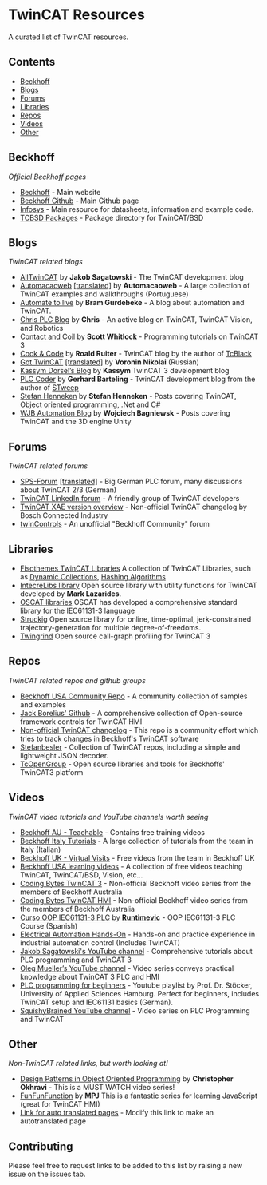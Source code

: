 # TwinCAT Resources

A curated list of TwinCAT resources.

## Contents

* [Beckhoff](#beckhoff)
* [Blogs](#blogs)
* [Forums](#forums)
* [Libraries](#libraries)
* [Repos](#repos)
* [Videos](#videos)
* [Other](#other)

## Beckhoff

*Official Beckhoff pages*

* [Beckhoff](https://beckhoff.com/) - Main website
* [Beckhoff Github](https://github.com/Beckhoff/) - Main Github page
* [Infosys](https://infosys.beckhoff.com/english.php?content=../content/1033/tcinfosys3/index.html) - Main resource for datasheets, information and example code.
* [TCBSD Packages](https://tcbsd.beckhoff.com/) - Package directory for TwinCAT/BSD

## Blogs

*TwinCAT related blogs*

* [AllTwinCAT](https://alltwincat.com/) by **Jakob Sagatowski** - The TwinCAT development blog
* [Automacaoweb](https://automacaoweb.wordpress.com/) [\[translated\]](https://automacaoweb-wordpress-com.translate.goog/?_x_tr_sl=pt&_x_tr_tl=en&_x_tr_hl=en-GB) by **Automacaoweb** - A large collection of TwinCAT examples and walkthroughs (Portuguese)
* [Automate to live](https://hopperpop.github.io/) by **Bram Gurdebeke** - A blog about automation and TwinCAT.
* [Chris PLC Blog](http://soup01.com/en/) by **Chris** - An active blog on TwinCAT, TwinCAT Vision, and Robotics
* [Contact and Coil](http://www.contactandcoil.com/) by **Scott Whitlock** - Programming tutorials on TwinCAT 3
* [Cook & Code](https://roald87.github.io/twincat) by **Roald Ruiter** - TwinCAT blog by the author of [TcBlack](https://github.com/Roald87/TcBlack)
* [Got TwinCAT](https://gotwincat.blogspot.com/) [\[translated\]](https://gotwincat-blogspot-com.translate.goog/?_x_tr_sl=ru&_x_tr_tl=en&_x_tr_hl=en-GB) by **Voronin Nikolai** (Russian)
* [Kassym Dorsel’s Blog](https://kassymdorsel.com/blog) by **Kassym** TwinCAT 3 development blog
* [PLC Coder](https://www.plccoder.com/) by **Gerhard Barteling** - TwinCAT development blog from the author of [STweep](https://www.stweep.com/)
* [Stefan Henneken](https://stefanhenneken.net/) by **Stefan Henneken** - Posts covering TwinCAT, Object oriented programming, .Net and C#
* [WJB Automation Blog](http://dronefactory.co.uk/) by **Wojciech Bagniewsk** - Posts covering TwinCAT and the 3D engine Unity

## Forums

*TwinCAT related forums*
* [SPS-Forum](https://www.sps-forum.de/forums/sonstige-steuerungen.11/) [\[translated\]](https://www-sps--forum-de.translate.goog/forums/sonstige-steuerungen.11/?_x_tr_sl=de&_x_tr_tl=en&_x_tr_hl=en-GB) - Big German PLC forum, many discussions about TwinCAT 2/3 (German)
* [TwinCAT LinkedIn forum](https://www.linkedin.com/groups/1860933) - A friendly group of TwinCAT developers
* [TwinCAT XAE version overview](https://community.developer.bosch.com/t5/Knowledge-base/TwinCAT-XAE-version-overview/ta-p/48982) - Non-official TwinCAT changelog by Bosch Connected Industry
* [twinControls](https://www.twincontrols.com/community/) - An unofficial "Beckhoff Community" forum

## Libraries
* [Fisothemes TwinCAT Libraries](https://github.com/fisothemes/) A collection of TwinCAT Libraries, such as [Dynamic Collections](https://github.com/fisothemes/TwinCat-Dynamic-Collections), [Hashing Algorithms](https://github.com/fisothemes/TwinCAT-Hashing-Algorithms)
* [IntecreLibs library](https://github.com/Intecre/twincat-utils) Open source library with utility functions for TwinCAT developed by **Mark Lazarides**.
* [OSCAT libraries](http://www.oscat.de/) OSCAT has developed a comprehensive standard library for the IEC61131-3 language
* [Struckig](https://github.com/stefanbesler/struckig) Open source library for online, time-optimal, jerk-constrained trajectory-generation for multiple degree-of-freedoms.
* [Twingrind](https://github.com/stefanbesler/twingrind) Open source call-graph profiling for TwinCAT 3

## Repos

*TwinCAT related repos and github groups*

* [Beckhoff USA Community Repo](https://github.com/Beckhoff-USA-Community) - A community collection of samples and examples 
* [Jack Borelius' Github](https://github.com/hijaaack?tab=repositories) - A comprehensive collection of Open-source framework controls for TwinCAT HMI
* [Non-official TwinCAT changelog](https://github.com/Roald87/TwinCatChangelog) - This repo is a community effort which tries to track changes in Beckhoff's TwinCAT software
* [Stefanbesler](https://github.com/stefanbesler) - Collection of TwinCAT repos, including a simple and lightweight JSON decoder.
* [TcOpenGroup](https://github.com/TcOpenGroup) - Open source libraries and tools for Beckhoffs' TwinCAT3 platform

## Videos

*TwinCAT video tutorials and YouTube channels worth seeing*

* [Beckhoff AU - Teachable](https://beckhoff-au.teachable.com/) - Contains free training videos
* [Beckhoff Italy Tutorials](https://www.gotostage.com/channel/c59deb70de3e4b9e975a175fb91e6109) - A large collection of tutorials from the team in Italy (Italian)
* [Beckhoff UK - Virtual Visits](https://www.beckhoffblog.co.uk/virtualvisits) - Free videos from the team in Beckhoff UK
* [Beckhoff USA learning videos](https://learn.beckhoffus.com/catalog) - A collection of free videos teaching TwinCAT, TwinCAT/BSD, Vision, etc...
* [Coding Bytes TwinCAT 3](https://codingbytes.teachable.com/p/codingbytes_twincat3) - Non-official Beckhoff video series from the members of Beckhoff Australia
* [Coding Bytes TwinCAT HMI](https://codingbytes.teachable.com/p/codingbytes_twincathmi) - Non-official Beckhoff video series from the members of Beckhoff Australia
* [Curso OOP IEC61131-3 PLC](https://github.com/runtimevic/OOP-IEC61131-3--Curso-Youtube) by **[Runtimevic](https://github.com/runtimevic)** - OOP IEC61131-3 PLC Course (Spanish)
* [Electrical Automation Hands-On](https://www.youtube.com/channel/UCZqe2O5oBpas73BVdwHTiCA) - Hands-on and practice experience in industrial automation control (Includes TwinCAT) 
* [Jakob Sagatowski's YouTube channel](https://www.youtube.com/JakobSagatowski) - Comprehensive tutorials about PLC programming and TwinCAT 3
* [Oleg Mueller’s YouTube channel](https://www.youtube.com/channel/UCHvABpkd825kAtaDxnhE-tg) - Video series conveys practical knowledge about TwinCAT 3 PLC and HMI
* [PLC programming for beginners](https://www.youtube.com/playlist?list=PL2LjUivoqcmUNF4wfaZdWQEZm9ptpIFuw) - Youtube playlist by Prof. Dr. Stöcker, University of Applied Sciences Hamburg. Perfect for beginners, includes TwinCAT setup and IEC61131 basics (German).
* [SquishyBrained YouTube channel](https://www.youtube.com/user/Evan5659) - Video series on PLC Programming and TwinCAT

## Other

*Non-TwinCAT related links, but worth looking at!*

* [Design Patterns in Object Oriented Programming](https://www.youtube.com/playlist?list=PLrhzvIcii6GNjpARdnO4ueTUAVR9eMBpc) by **Christopher Okhravi** - This is a MUST WATCH video series!
* [FunFunFunction](https://www.youtube.com/channel/UCO1cgjhGzsSYb1rsB4bFe4Q) by **MPJ** This is a fantastic series for learning JavaScript (great for TwinCAT HMI)
* [Link for auto translated pages](https://translate.google.com/translate?hl=en&sl=en&u=beckhoff.com) - Modify this link to make an autotranslated page

## Contributing
Please feel free to request links to be added to this list by raising a new issue on the issues tab.
